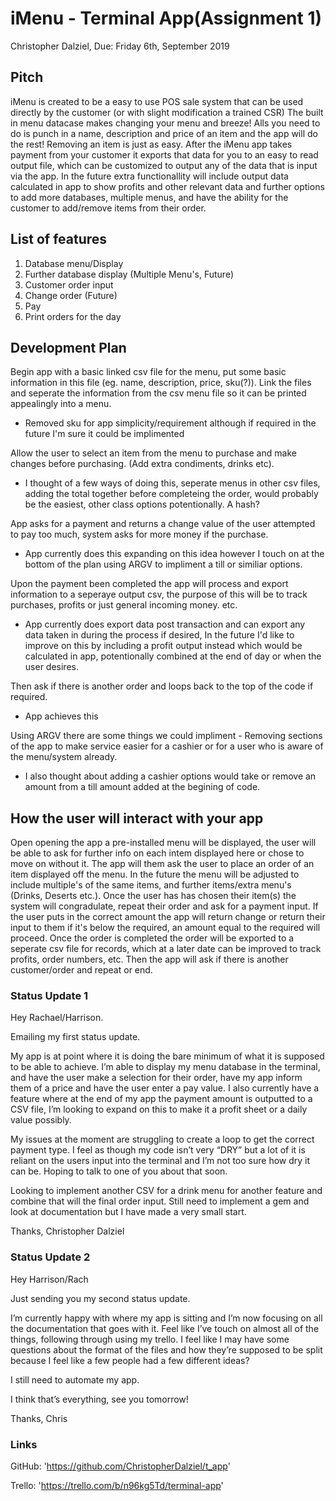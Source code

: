 # iMenu - Terminal App(Assignment 1)
Christopher Dalziel, Due: Friday 6th, September 2019

## Pitch 
iMenu is created to be a easy to use POS sale system that can be used directly by the customer (or with slight modification a trained CSR)
The built in menu datacase makes changing your menu and breeze! Alls you need to do is punch in a name, description and price of an item and the app will do the rest! Removing an item is just as easy. After the iMenu app takes payment from your customer it exports that data for you to an easy to read output file, which can be customized to output any of the data that is input via the app. In the future extra functionallity will include output data calculated in app to show profits and other relevant data and further options to add more databases, multiple menus, and have the ability for the customer to add/remove items from their order.

## List of features 
1. Database menu/Display
2. Further database display (Multiple Menu's, Future)
3. Customer order input
4. Change order (Future)
5. Pay
6. Print orders for the day

## Development Plan
Begin app with a basic linked csv file for the menu, put some basic information in this file (eg. name, description, price, sku(?)). Link the files and seperate the information from the csv menu file so it can be printed appealingly into a menu. 
- Removed sku for app simplicity/requirement although if required in the future I'm sure it could be implimented

Allow the user to select an item from the menu to purchase and make changes before purchasing. (Add extra condiments, drinks etc).
- I thought of a few ways of doing this, seperate menus in other csv files, adding the total together before completeing the order, would probably be the easiest, other class options potentionally. A hash? 

App asks for a payment and returns a change value of the user attempted to pay too much, system asks for more money if the purchase.
- App currently does this expanding on this idea however I touch on at the bottom of the plan using ARGV to impliment a till or similiar options.

Upon the payment been completed the app will process and export information to a seperaye output csv, the purpose of this will be to track purchases, profits or just general incoming money. etc. 
- App currently does export data post transaction and can export any data taken in during the process if desired, In the future I'd like to improve on this by including a profit output instead which would be calculated in app, potentionally combined at the end of day or when the user desires.

Then ask if there is another order and loops back to the top of the code if required.
- App achieves this

Using ARGV there are some things we could impliment - Removing sections of the app to make service easier for a cashier or for a user who is aware of the menu/system already.
- I also thought about adding a cashier options would take or remove an amount from a till amount added at the begining of code.

## How the user will interact with your app 
Open opening the app a pre-installed menu will be displayed, the user will be able to ask for further info on each intem displayed here or chose to move on without it. The app will them ask the user to place an order of an item displayed off the menu. In the future the menu will be adjusted to include multiple's of the same items, and further items/extra menu's (Drinks, Deserts etc.). 
Once the user has has chosen their item(s) the system will congradulate, repeat their order and ask for a payment input. If the user puts in the correct amount the app will return change or return their input to them if it's below the required, an amount equal to the required will proceed. 
Once the order is completed the order will be exported to a seperate csv file for records, which at a later date can be improved to track profits, order numbers, etc. Then the app will ask if there is another customer/order and repeat or end.

### Status Update 1
Hey Rachael/Harrison.

Emailing my first status update. 

My app is at point where it is doing the bare minimum of what it is supposed to be able to achieve. 
I’m able to display my menu database in the terminal, and have the user make a selection for their order, have my app inform them of a price and have the user enter a pay value. 
I also currently have a feature where at the end of my app the payment amount is outputted to a CSV file, I’m looking to expand on this to make it a profit sheet or a daily value possibly. 

My issues at the moment are struggling to create a loop to get the correct payment type. 
I feel as though my code isn’t very “DRY” but a lot of it is reliant on the users input into the terminal and I’m not too sure how dry it can be. 
Hoping to talk to one of you about that soon. 

Looking to implement another CSV for a drink menu for another feature and combine that will the final order input. 
Still need to implement a gem and look at documentation but I have made a very small start. 

Thanks, 
Christopher Dalziel

### Status Update 2
Hey Harrison/Rach 

Just sending you my second status update. 

I’m currently happy with where my app is sitting and I’m now focusing on all the documentation that goes with it. 
Feel like I’ve touch on almost all of the things, following through using my trello. I feel like I may have some questions about the format of the files and how they’re supposed to be split because I feel like a few people had a few different ideas? 

I still need to automate my app. 

I think that’s everything, see you tomorrow! 

Thanks,
Chris

### Links
GitHub: 'https://github.com/ChristopherDalziel/t_app'

Trello: 'https://trello.com/b/n96kg5Td/terminal-app'